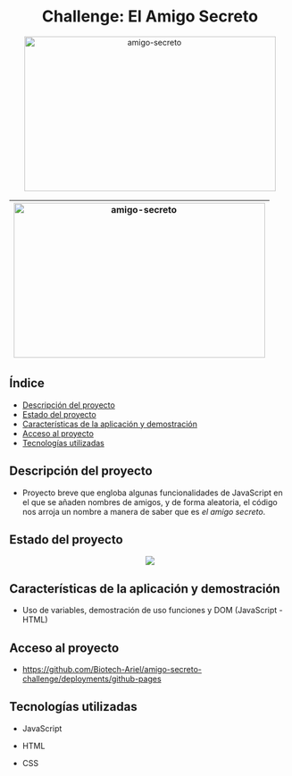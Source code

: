 <h1 align="center"> Challenge: El Amigo Secreto </h1>

<div style="text-align: center;">
  <img width="450" height="277" alt="amigo-secreto" src="https://github.com/user-attachments/assets/a29969ed-523b-4c55-84b8-7557a7417951" />
</div>

| <img width="450" height="277" alt="amigo-secreto" src="https://github.com/user-attachments/assets/a29969ed-523b-4c55-84b8-7557a7417951" /> |
|:------------------------------------------------------------------------------------------------------------------------------------------:|

## Índice
- [Descripción del proyecto](#descripción-del-proyecto)
- [Estado del proyecto](#Estado-del-proyecto)
- [Características de la aplicación y demostración](#Características-de-la-aplicación-y-demostración)
- [Acceso al proyecto](#acceso-proyecto)
- [Tecnologías utilizadas](#tecnologías-utilizadas)


## Descripción del proyecto
- Proyecto breve que engloba algunas funcionalidades de JavaScript en el que se añaden nombres de amigos, y de forma aleatoria, el código nos arroja un nombre a manera de saber que es _el amigo secreto_.


## Estado del proyecto
<p align="center">
<img src="https://img.shields.io/badge/STATUS-EN%20DESAROLLO-green">
</p>


## Características de la aplicación y demostración
- Uso de variables, demostración de uso funciones y DOM (JavaScript - HTML)


## Acceso al proyecto
- https://github.com/Biotech-Ariel/amigo-secreto-challenge/deployments/github-pages


## Tecnologías utilizadas
- JavaScript

- HTML

- CSS
